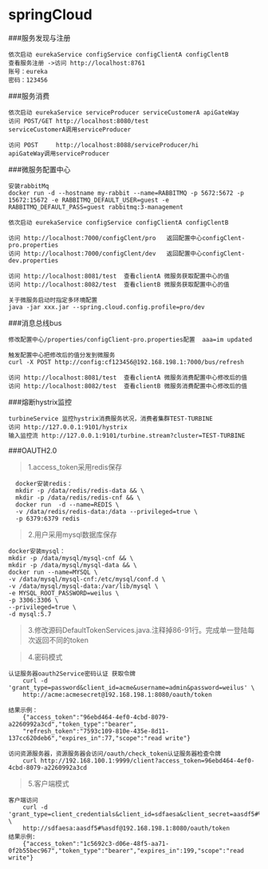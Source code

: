 # springCloud
###服务发现与注册

    依次启动 eurekaService configService configClientA configClentB
    查看服务注册 ->访问 http://localhost:8761
    账号：eureka
    密码：123456

###服务消费

	依次启动 eurekaService serviceProducer serviceCustomerA apiGateWay
	访问 POST/GET http://localhost:8080/test
	serviceCustomerA调用serviceProducer

	访问 POST     http://localhost:8088/serviceProducer/hi
	apiGateWay调用serviceProducer

###微服务配置中心

    安装rabbitMq
    docker run -d --hostname my-rabbit --name=RABBITMQ -p 5672:5672 -p 15672:15672 -e RABBITMQ_DEFAULT_USER=guest -e RABBITMQ_DEFAULT_PASS=guest rabbitmq:3-management

	依次启动 eurekaService configService configClientA configClentB

    访问 http://localhost:7000/configClent/pro   返回配置中心configClent-pro.properties
    访问 http://localhost:7000/configClent/dev   返回配置中心configClent-dev.properties

    访问 http://localhost:8081/test  查看clientA 微服务获取配置中心的值
    访问 http://localhost:8082/test  查看clientB 微服务获取配置中心的值

    关于微服务启动时指定多环境配置
    java -jar xxx.jar --spring.cloud.config.profile=pro/dev

###消息总线bus

    修改配置中心/properties/configClient-pro.properties配置  aaa=im updated

    触发配置中心把修改后的值分发到微服务
    curl -X POST http://config:cf123456@192.168.198.1:7000/bus/refresh

    访问 http://localhost:8081/test  查看clientA 微服务消费配置中心修改后的值
    访问 http://localhost:8082/test  查看clientB 微服务消费配置中心修改后的值

###熔断hystrix监控

    turbineService 监控hystrix消费服务状况，消费者集群TEST-TURBINE
    访问 http://127.0.0.1:9101/hystrix
    输入监控流 http://127.0.0.1:9101/turbine.stream?cluster=TEST-TURBINE

###OAUTH2.0

>1.access_token采用redis保存

      docker安装redis：
      mkdir -p /data/redis/redis-data && \
      mkdir -p /data/redis/redis-cnf && \
      docker run  -d --name=REDIS \
      -v /data/redis/redis-data:/data --privileged=true \
      -p 6379:6379 redis

>2.用户采用mysql数据库保存

    docker安装mysql：
    mkdir -p /data/mysql/mysql-cnf && \
    mkdir -p /data/mysql/mysql-data && \
    docker run --name=MYSQL \
    -v /data/mysql/mysql-cnf:/etc/mysql/conf.d \
    -v /data/mysql/mysql-data:/var/lib/mysql \
    -e MYSQL_ROOT_PASSWORD=weilus \
    -p 3306:3306 \
    --privileged=true \
    -d mysql:5.7

>3.修改源码DefaultTokenServices.java.注释掉86-91行。完成单一登陆每次返回不同的token

>4.密码模式

    认证服务器oauth2Service密码认证 获取令牌
        curl -d 'grant_type=password&client_id=acme&username=admin&password=weilus' \
        http://acme:acmesecret@192.168.198.1:8080/oauth/token

    结果示例：
        {"access_token":"96ebd464-4ef0-4cbd-8079-a2260992a3cd","token_type":"bearer",
        "refresh_token":"7593c109-810e-435e-8d11-137cc620deb6","expires_in":77,"scope":"read write"}

    访问资源服务器，资源服务器会访问/oauth/check_token认证服务器检查令牌
        curl http://192.168.100.1:9999/client?access_token=96ebd464-4ef0-4cbd-8079-a2260992a3cd

>5.客户端模式

    客户端访问
        curl -d 'grant_type=client_credentials&client_id=sdfaesa&client_secret=aasdf5#%asdf' \
        http://sdfaesa:aasdf5#%asdf@192.168.198.1:8080/oauth/token
    结果示例:
        {"access_token":"1c5692c3-d06e-48f5-aa71-0f2b55bec967","token_type":"bearer","expires_in":199,"scope":"read write"}